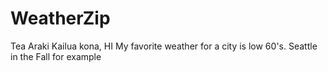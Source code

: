 # WeatherZip

Tea Araki
Kailua kona, HI
My favorite weather for a city is low 60's. Seattle in the Fall for example
